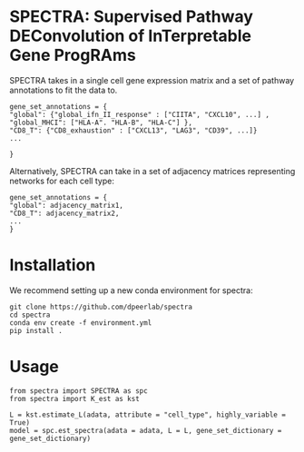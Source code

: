# SPECTRA: Supervised Pathway DEConvolution of InTerpretable Gene ProgRAms
SPECTRA takes in a single cell gene expression matrix and a set of pathway annotations to fit the data to. 

```
gene_set_annotations = {
"global": {"global_ifn_II_response" : ["CIITA", "CXCL10", ...] , "global_MHCI": ["HLA-A". "HLA-B", "HLA-C"] },
"CD8_T": {"CD8_exhaustion" : ["CXCL13", "LAG3", "CD39", ...]}
... 

}
```

Alternatively, SPECTRA can take in a set of adjacency matrices representing networks for each cell type:

```
gene_set_annotations = {
"global": adjacency_matrix1,
"CD8_T": adjacency_matrix2,
...
}
```


# Installation 
We recommend setting up a new conda environment for spectra:
 
```
git clone https://github.com/dpeerlab/spectra
cd spectra
conda env create -f environment.yml
pip install .
```

# Usage
```
from spectra import SPECTRA as spc
from spectra import K_est as kst 

L = kst.estimate_L(adata, attribute = "cell_type", highly_variable = True)
model = spc.est_spectra(adata = adata, L = L, gene_set_dictionary = gene_set_dictionary)
```
